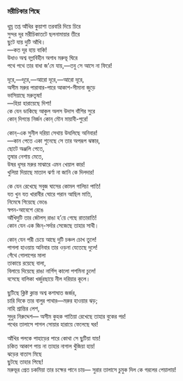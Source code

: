 ### মরীচিকার পিছে

ধূম্র তপ্ত আঁধির কুয়াশা তরবারি দিয়ে চিরে  
সুন্দর দূর মরীচিকাতটে ছলনামায়ার তীরে  
‌          ছুটে যায় দুটি আঁখি।  
‌     —কত দূর হায় বাকি!  
উধাও অশ্ব বগ্লাবিহীন অগাধ মরুভূ ঘিরে  
পথে পথে তার বাধা জ'মে যায়,—তবু সে আসে না ফিরে!  

দূরে,—দূরে,—আরো দূরে,—আরো দূরে,  
অসীম মরুর পারাবার-পারে আকাশ-সীমানা জুড়ে  
‌          ভাসিয়াছে মরুতৃষা!  
‌      —হিয়া হারায়েছে দিশা!  
কে যেন ডাকিছে আকুল অলস উদাস বাঁশির সুরে  
কোন্‌ দিগন্তে নির্জন কোন্‌ মৌন মায়াবী-পুরে!  

কোন্‌-এক সুনীল দরিয়া সেথায় উত্থলিছে অনিবার!  
—কান পেতে একা শুনেছে সে তার অপরূপ ঝঙ্কার,  
‌          ছোটে অঞ্জলি পেতে,  
‌          তৃষার নেশায় মেতে,  
উষর ধূসর মরুর মাঝারে এমন খেয়াল কার!  
খুলিয়া দিয়াছে মাতাল ঝর্ণা না জানি কে দিলদার!  

কে যেন রেখেছে সবুজ ঘাসের কোমল গালিচা পাতি!  
যত খুন যত খারাবীর ঘোরে পরান আছিল মাতি,  
‌          নিমেষে গিয়েছে ভেঙে  
‌          স্বপন-আবেশে রেঙে  
আঁখিদুটি তার জৌলস্‌ রাঙা হ’য়ে গেছে রাতারাতি!  
কোন যেন এক জিন্‌-সর্দার সেজেছে তাহার সাথী।  

কোন্‌ যেন পরী চেয়ে আছে দুটি চঞ্চল চোখ তুলে!  
পাগলা হাওয়ায় অনিবার তার ওড়না যেতেছে দুলে!  
‌          গেঁথে গোলাপের মালা  
‌          তাকায়ে রয়েছে বালা,  
বিলায়ে দিয়েছে রাঙা নার্গিস্‌ কালো পশমিনা চুলে!  
বসেছে বালিকা খর্জুরছায়ে নীল দরিয়ার কূলে।  

ছুটিছে ক্লিষ্ট ক্লান্ত অশ্ব কশাঘাত জর্জর,  
চারি দিকে তার বালুর পাথার—মরুর হাওয়ার ঝড়;  
‌          নাহি শ্রান্তির লেশ,  
‌          সুদুর নিরুদ্দেশ— 
অসীম কুহক পাতিয়া রেখেছে তাহার বুকের পর!  
পথের তালাসে পাগল সোয়ার হারায়ে ফেলেছে ঘর!  

আঁখির পলকে পাহাড়ের পারে কোথা সে ছুটিয়া যায়!  
চকিত আকাশ পায় না তাহার নাগাল খুঁজিয়া হায়!  
‌          ঝড়ের বাতাস মিছে  
‌          ছুটছে তাহার পিছে!  
মরুভূর প্রেত চকমিয়া তার চক্ষের পানে চায়— 
সুরার তালাসে চুমুক দিল কে গরলের পেয়ালায়!
